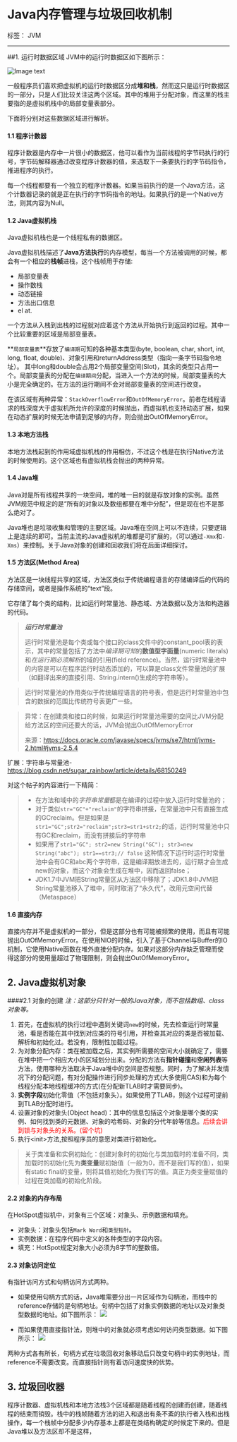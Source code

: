 # Java内存管理与垃圾回收机制

标签： JVM

---
##1. 运行时数据区域
JVM中的运行时数据区如下图所示：

![Image text](image/1.png)

>
一般程序员们喜欢把虚拟机的运行时数据区分成**堆和栈**，然而这只是运行时数据区的一部分，只是人们比较关注这两个区域。其中的堆用于分配对象，而这里的栈主要指的是虚拟机栈中的局部变量表部分。

下面将分别对这些数据区域进行解析。
#### 1.1 程序计数器
<span id="#1.1"></span>
程序计数器是内存中一片很小的数据区，他可以看作为当前线程的字节码执行的行号，字节码解释器通过改变程序计数器的值，来选取下一条要执行的字节码指令，推进程序的执行。

每一个线程都要有一个独立的程序计数器。如果当前执行的是一个Java方法，这个计数器记录的就是正在执行的字节码指令的地址。如果执行的是一个Native方法，则其内容为Null。

#### 1.2 Java虚拟机栈

Java虚拟机栈也是一个线程私有的数据区。

Java虚拟机栈描述了**Java方法执行**的内存模型，每当一个方法被调用的时候，都会有一个相应的**栈帧**进栈，这个栈帧用于存储:
>
* 局部变量表
* 操作数栈
* 动态链接
* 方法出口信息
* el at.

一个方法从入栈到出栈的过程就对应着这个方法从开始执行到返回的过程。其中一个比较重要的区域是局部变量表。

**`局部变量表`**存放了`编译期`可知的各种基本类型(byte, boolean, char, short, int, long, float, double)、对象引用和returnAddress类型（指向一条字节码指令地址）。
其中long和double会占用2个局部变量空间(Slot)，其余的类型只占用一个。局部变量表的分配在`编译期间`分配，当进入一个方法的时候，局部变量表的大小是完全确定的。在方法的运行期间不会对局部变量表的空间进行改变。

在该区域有两种异常：`StackOverflowError`和`OutOfMemoryError`。前者在线程请求的栈深度大于虚拟机所允许的深度的时候抛出，而虚拟机也支持动态扩展，如果在动态扩展的时候无法申请到足够的内存，则会抛出OutOfMemoryError。

#### 1.3 本地方法栈

本地方法栈起到的作用域虚拟机栈的作用相仿，不过这个栈是在执行Native方法的时候使用的。这个区域也有虚拟机栈会抛出的两种异常。

#### 1.4 Java堆

Java对是所有线程共享的一块空间，堆的唯一目的就是存放对象的实例。虽然JVM规范中规定的是“所有的对象以及数组都要在堆中分配”，但是现在也不是那么绝对了。

Java堆也是垃圾收集和管理的主要区域。Java堆在空间上可以不连续，只要逻辑上是连续的即可。当前主流的Java虚拟机的堆都是可扩展的，（可以通过`-Xmx`和`-Xms`）来控制。关于Java对象的创建和回收我们将在后面详细探讨。

#### 1.5 方法区(Method Area)

方法区是一块线程共享的区域，方法区类似于传统编程语言的存储编译后的代码的存储空间，或者是操作系统的“text”段。

它存储了每个类的结构，比如运行时常量池、静态域、方法数据以及方法和构造器的代码。

> ***运行时常量池***
> 
> 运行时常量池是每个类或每个接口的class文件中的constant_pool表的表示，其中的常量包括了方法中*编译期可知*的**数值型字面量**(numeric literals)和*在运行期必须解析*的域的引用(field reference)。当然，运行时常量池中的内容是可以在程序运行时动态添加的，可以算是class文件常量池的扩展（如翻译出来的直接引用、String.intern()生成的字符串等）。

>运行时常量池的作用类似于传统编程语言的符号表，但是运行时常量池中包含的数据的范围比传统符号表更广一些。

>异常：在创建类和接口的时候，如果运行时常量池需要的空间比JVM分配给方法区的空间还要大的话，JVM会抛出OutOfMemoryError
>
>来源：https://docs.oracle.com/javase/specs/jvms/se7/html/jvms-2.html#jvms-2.5.4

扩展：字符串与常量池-https://blog.csdn.net/sugar_rainbow/article/details/68150249

对这个帖子的内容进行一下精简：

>* 在方法和域中的*字符串常量*都是在编译的过程中放入运行时常量池的；
>* 对于类似`str="GC"+"reclaim"`的字符串拼接，在常量池中只有直接生成的GCreclaim。但是如果是`str1="GC";str2="reclaim";str3=str1+str2;`的话，运行时常量池中只有GC和reclaim，而没有拼接后的字符串
>* 如果用了`str1="GC";
>str2=new String("GC");
>str3=new String("abc");
>str1==str3;// false`
>这种情况下运行时运行时常量池中会有GC和abc两个字符串，这是编译期放进去的，运行期才会生成new的对象，而这个对象会生成在堆中，因而返回false；
>* JDK1.7中JVM把String常量区从方法区中移除了；JDK1.8中JVM把String常量池移入了堆中，同时取消了“永久代”，改用元空间代替（Metaspace）

#### 1.6 直接内存
直接内存并不是虚拟机的一部分，但是这部分也有可能被频繁的使用，而且有可能抛出OutOfMemoryError。在使用NIO的时候，引入了基于Channel与Buffer的IO机制，它使用Native函数在堆外直接分配内存。如果对这部分内存缺乏管理而使得这部分的使用量超过了物理限制，则会抛出OutOfMemoryError。

## 2. Java虚拟机对象
####2.1 对象的创建
*注：这部分只针对一般的Java对象，而不包括数组、class对象等。*

1. 首先，在虚拟机的执行过程中遇到关键词`new`的时候，先去检查运行时常量池，看是否能在其中找到对应类的符号引用，并检查其对应的类是否被加载、解析和初始化过。若没有，限制性加载过程。
2. 为对象分配内存：类在被加载之后，其实例所需要的空间大小就确定了，需要在堆中把一个相应大小的区域划分出来。分配的方法有**指针碰撞**和**空闲列表**等方法，使用哪种方法取决于Java堆中的空间是否规整。同时，为了解决并发情况下的分配问题，有对分配操作进行同步处理的方式(大多使用CAS)和为每个线程分配本地线程缓冲的方式(在分配新TLAB时才需要同步)。
3. **实例字段**初始化零值（不包括对象头）。如果使用了TLAB，则这个过程可提前到TLAB分配时进行。
4. 设置对象的对象头(Object head)：其中的信息包括这个对象是哪个类的实例、如何找到类的元数据、对象的哈希码、对象的分代年龄等信息。<font color=red>后续会讲到锁与对象头的关系。(留个坑)</font>
5. 执行<init\>方法,按照程序员的意愿对类进行初始化。
> 关于类准备和实例初始化：创建对象时的初始化与类加载时的准备不同，类加载时的初始化先为**类变量**赋初始值（一般为0，而不是我们写的值），如果有static final的变量，则将其值初始化为我们写的值。真正为类变量赋值的过程在类加载的初始化阶段。

#### 2.2 对象的内存布局

在HotSpot虚拟机中，对象有三个区域：对象头、示例数据和填充。

- 对象头：对象头包括`Mark Word`和`类型指针`。
- 实例数据：在程序代码中定义的各种类型的字段内容。
- 填充：HotSpot规定对象大小必须为8字节的整数倍。

#### 2.3 对象访问定位

有指针访问方式和句柄访问方式两种。

- 如果使用句柄方式的话，Java堆需要分出一片区域作为句柄池，而栈中的reference存储的是句柄地址。句柄中包括了对象实例数据的地址以及对象类型数据的地址。如下图所示：
![](image/2.png)

- 而如果使用直接指针法，则堆中的对象就必须考虑如何访问类型数据。如下图所示：
![](image/3.png)

两种方式各有所长，句柄方式在垃圾回收对象移动后只改变句柄中的实例地址，而reference不需要改变。而直接指针则有着访问速度快的优势。

## 3. 垃圾回收器

程序计数器、虚拟机栈和本地方法栈3个区域都是随着线程的创建而创建，随着线程的结束而销毁。栈中的栈帧随着方法的进入和退出有条不紊的执行者入栈和出栈操作，每一个栈帧中分配多少内存基本上都是在类结构确定的时候定下来的。但是Java堆以及方法区却不是这样，